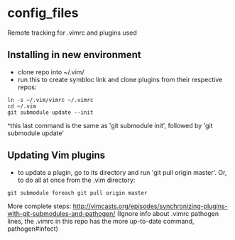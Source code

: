 # config_files
Remote tracking for .vimrc and plugins used

## Installing in new environment
- clone repo into ~/.vim/
- run this to create symbloc link and clone plugins from their respective repos:
```
ln -s ~/.vim/vimrc ~/.vimrc
cd ~/.vim
git submodule update --init
```
^this last command is the same as 'git submodule init', followed by 'git submodule update'

## Updating Vim plugins
- to update a plugin, go to its directory and run 'git pull origin master'. Or, to do all at once from the .vim directory:
```
git submodule foreach git pull origin master
```
More complete steps: 
http://vimcasts.org/episodes/synchronizing-plugins-with-git-submodules-and-pathogen/
(Ignore info about .vimrc pathogen lines, the .vimrc in this repo has the more up-to-date
command, pathogen#infect)
